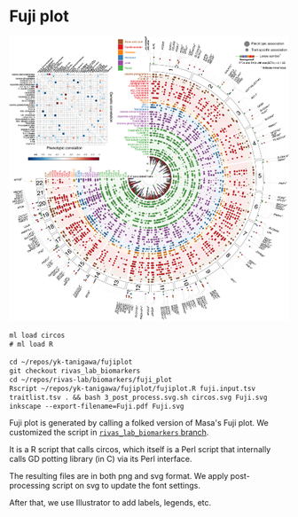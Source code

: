 # Fuji plot

![Fig 2](/figures/Figure2ArmstrongTanigawa-low-res.png)

```{bash}
ml load circos
# ml load R

cd ~/repos/yk-tanigawa/fujiplot
git checkout rivas_lab_biomarkers
cd ~/repos/rivas-lab/biomarkers/fuji_plot
Rscript ~/repos/yk-tanigawa/fujiplot/fujiplot.R fuji.input.tsv traitlist.tsv . && bash 3_post_process.svg.sh circos.svg Fuji.svg
inkscape --export-filename=Fuji.pdf Fuji.svg
```

Fuji plot is generated by calling a folked version of Masa's Fuji plot. We customized the script in [`rivas_lab_biomarkers` branch](https://github.com/yk-tanigawa/fujiplot/tree/rivas_lab_biomarkers).

It is a R script that calls circos, which itself is a Perl script that internally calls GD potting library (in C) via its Perl interface.

The resulting files are in both png and svg format. We apply post-processing script on svg to update the font settings.

After that, we use Illustrator to add labels, legends, etc.

